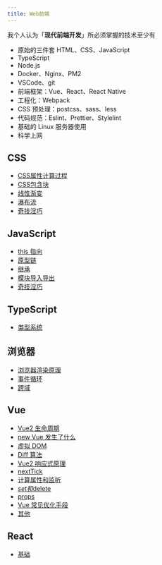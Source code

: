 ```yaml
---
title: Web前端
---
```


我个人认为「**现代前端开发**」所必须掌握的技术至少有

- 原始的三件套 HTML、CSS、JavaScript
- TypeScript
- Node.js
- Docker、Nginx、PM2
- VSCode、git
- 前端框架：Vue、React、React Native
- 工程化：Webpack
- CSS 预处理：postcss、sass、less
- 代码规范：Eslint、Prettier、Stylelint
- 基础的 Linux 服务器使用
- 科学上网

## CSS

- [CSS属性计算过程](./css/CSS属性计算过程)
- [CSS包含块](./css/CSS包含块)
- [线性渐变](./css/线性渐变)
- [瀑布流](./css/瀑布流)
- [奇技淫巧](./css/奇技淫巧)

## JavaScript

- [this 指向](./javascript/this指向)
- [原型链](./javascript/原型链)
- [继承](./javascript/继承)
- [模块导入导出](./javascript/模块导入导出)
- [奇技淫巧](./javascript/奇技淫巧)

## TypeScript

- [类型系统](./typescript/类型系统)

## 浏览器

- [浏览器渲染原理](./browser/浏览器渲染原理)
- [事件循环](./browser/事件循环)
- [跨域](./browser/跨域)

## Vue

- [Vue2 生命周期](./vue/Vue2生命周期)
- [new Vue 发生了什么](./vue/newVue)
- [虚拟 DOM](./vue/虚拟DOM)
- [Diff 算法](./vue/Diff算法)
- [Vue2 响应式原理](./vue/Vue2响应式原理)
- [nextTick](./vue/nextTick)
- [计算属性和监听](./vue/计算属性和监听)
- [$set和$delete](./vue/$set和$delete)
- [props](./vue/props)
- [Vue 常见优化手段](./vue/Vue常见优化手段)
- [其他](./vue/其他)

## React

- [基础](./react/基础)
